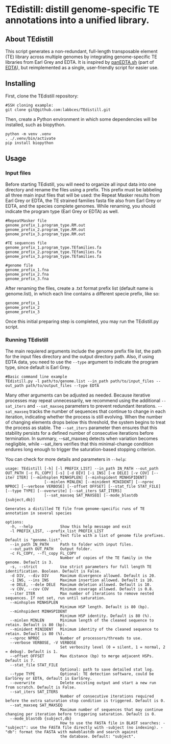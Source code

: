 # TEdistill: distill genome-specific TE annotations into a unified library.

## About TEdistill

This script generates a non-redundant, full-length transposable element (TE) library across multiple genomes by integrating genome-specific TE libraries from Earl Grey and EDTA. It is inspired by [panEDTA.sh](https://github.com/oushujun/EDTA/blob/master/panEDTA.sh) (part of [EDTA](https://github.com/oushujun/EDTA/)), but reimplemented as a single, user-friendly script for easier use.

## Installing

First, clone the TEdistill repository:

```
#SSH cloning example:
git clone git@github.com:labbces/TEdistill.git
```

Then, create a Python environment in which some dependencies will be installed, such as biopython.

```
python -m venv .venv
. ./.venv/bin/activate 
pip install biopython
```

## Usage

### Input files
Before starting TEdistill, you will need to organize all input data into one directory and rename the files using a prefix. This prefix must be labbeling all three main input files that will be used: the Repeat Masker results from Earl Grey or EDTA, the TE strained families fasta file also from Earl Grey or EDTA, and the species complete genomes. While renaming, you should indicate the program type (Earl Grey or EDTA) as well.

```
#RepeatMasker file
genome_prefix_1.program_type.RM.out
genome_prefix_2.program_type.RM.out
genome_prefix_3.program_type.RM.out

#TE sequences file
genome_prefix_1.program_type.TEfamilies.fa
genome_prefix_2.program_type.TEfamilies.fa
genome_prefix_3.program_type.TEfamilies.fa

#genome file
genome_prefix_1.fna
genome_prefix_2.fna
genome_prefix_3.fna
```

After renaming the files, create a .txt format prefix list (default name is genome.list), in which each line contains a different specie prefix, like so:

```
genome_prefix_1
genome_prefix_2
genome_prefix_3
```

Once this initial preparing step is completed, you may run the TEdistill.py script.


### Running TEdistill
The main requiered arguments include the genome prefix file list, the path for the input files directory and the output directory path. Also, if using EDTA data, you need to use the `--type` argument to indicate the program type, since default is Earl Grey.

```
#Basic command line example
TEdistill.py -l path/to/genome.list --in_path path/to/input_files --out_path path/to/output_files --type EDTA
```

Many other arguments can be adjusted as needed. Because iterative processes may repeat unnecessarily, we recommend using the additional `--sat_iters` and `--sat_maxseq` parameters to prevent redundant iterations. `--sat_maxseq` tracks the number of sequences that continue to change in each iteration, indicating whether the process is still evolving. When the number of changing elements drops below this threshold, the system begins to treat the process as stable. The `--sat_iters` parameter then ensures that this stability persists for a defined number of consecutive iterations before termination. In summary, --sat_maxseq detects when variation becomes negligible, while --sat_iters verifies that this minimal-change condition endures long enough to trigger the saturation-based stopping criterion.

You can check for more details and parameters in `--help`:

```
usage: TEdistill [-h] [-l PREFIX_LIST] --in_path IN_PATH --out_path OUT_PATH [-c FL_COPY] [-s] [-d DIV] [-i INS] [-e DELE] [-v COV] [--iter ITER] [--minhsplen MINHSPLEN] [--minhspident MINHSPIDENT]
                 [--minlen MINLEN] [--minident MINIDENT] [--nproc NPROC] [--verbose VERBOSE] [--offset OFFSET] [--stat_file STAT_FILE] [--type TYPE] [--overwrite] [--sat_iters SAT_ITERS]
                 [--sat_maxseq SAT_MAXSEQ] [--mode_blastdb {subject,db}]

Generates a distilled TE file from genome-specific runs of TE annotation in several species

options:
  -h, --help            Show this help message and exit
  -l PREFIX_LIST, --prefix_list PREFIX_LIST
                        Text file with a list of genome file prefixes. Default is "genome.list".
  --in_path IN_PATH     Path to folder with input files.
  --out_path OUT_PATH   Output folder.
  -c FL_COPY, --fl_copy FL_COPY
                        Number of copies of the TE family in the genome. Default is 3.
  -s, --strict          Use strict parameters for full length TE identification. Boolean. Default is False.
  -d DIV, --div DIV     Maximum divergence allowed. Default is 20.
  -i INS, --ins INS     Maximum insertion allowed. Default is 10.
  -e DELE, --dele DELE  Maximum deletion allowed. Default is 10.
  -v COV, --cov COV     Minimum coverage allowed. Default is 0.8.
  --iter ITER           Max number of iterations to remove nested sequences. If not set, run until saturation.
  --minhsplen MINHSPLEN
                        Minimum HSP length. Default is 80 (bp).
  --minhspident MINHSPIDENT
                        Minimum HSP identity. Default is 80 (%).
  --minlen MINLEN       Minimum length of the cleaned sequence to retain. Default is 80 (bp).
  --minident MINIDENT   Minimum identity of the cleaned sequence to retain. Default is 80 (%).
  --nproc NPROC         Number of processors/threads to use.
  --verbose VERBOSE, -V VERBOSE
                        Set verbosity level (0 = silent, 1 = normal, 2 = debug). Default is 1.
  --offset OFFSET       Max distance (bp) to merge adjacent HSPs. Default is 7.
  --stat_file STAT_FILE
                        Optional: path to save detailed stat log.
  --type TYPE           Optional: TE detection software, could be EarlGrey or EDTA, default is EarlGrey.
  --overwrite           Delete existing output and start a new run from scratch. Default is False.
  --sat_iters SAT_ITERS
                        Number of consecutive iterations required before the extra saturation stop condition is triggered. Default is 0.
  --sat_maxseq SAT_MAXSEQ
                        Maximum number of sequences that may continue changing per iteration before triggering saturation. Default is 0.
  --mode_blastdb {subject,db}
                        How to use the FASTA file in BLAST searches: - "subject": use the FASTA file directly with -subject (no indexing). - "db": format the FASTA with makeblastdb and search against
                        the database. Default: "subject".
```
